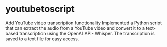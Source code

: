 # youtubetoscript
Add YouTube video transcription functionality
Implemented a Python script that can extract the audio from a YouTube video and convert it to a text-based transcription using the OpenAI API- Whisper.
The transcription is saved to a text file for easy access.
